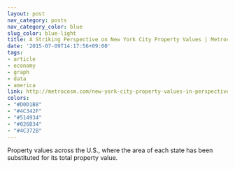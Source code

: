 ```yaml
---
layout: post
nav_category: posts
nav_category_color: blue
slug_color: blue-light
title: A Striking Perspective on New York City Property Values | Metrocosm
date: '2015-07-09T14:17:56+09:00'
tags:
- article
- economy
- graph
- data
- america
link: http://metrocosm.com/new-york-city-property-values-in-perspective
colors:
- "#D0D1B8"
- "#4C342F"
- "#514934"
- "#026B34"
- "#4C372B"
---
```


<p>Property values across the U.S., where the area of each state has been substituted for its total property value.</p>
